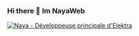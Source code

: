 ### Hi there 👋 Im NayaWeb
<a href="https://discord.c99.nl/widget/theme-1/1142148870177038487.png">
   <img src="https://discord.c99.nl/widget/theme-1/1142148870177038487.png" alt="Naya - Développeuse principale d'Elektra">
</a>
<!--
**belugafr/belugafr** is a ✨ _special_ ✨ repository because its `README.md` (this file) appears on your GitHub profile.

Here are some ideas to get you started:

- 🔭 I’m currently working on ...
- 🌱 I’m currently learning ...
- 👯 I’m looking to collaborate on ...
- 🤔 I’m looking for help with ...
- 💬 Ask me about ...
- 📫 How to reach me: ...
- 😄 Pronouns: ...
- ⚡ Fun fact: ...
-->
